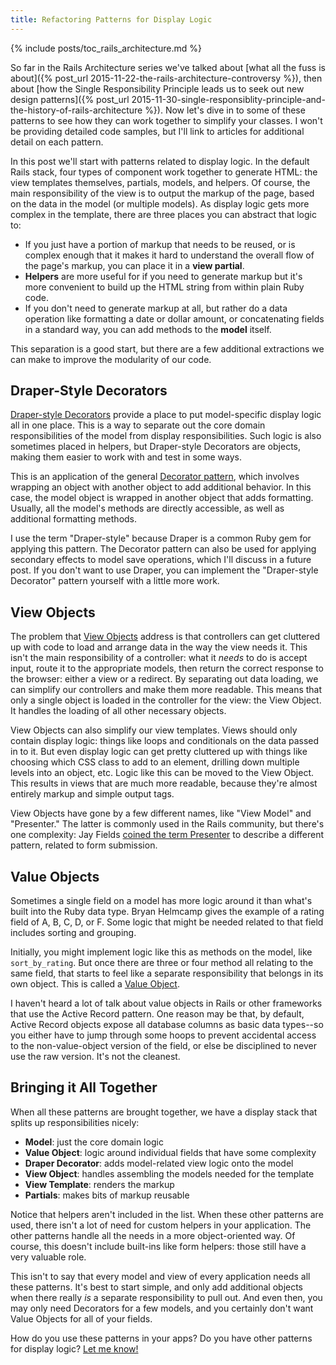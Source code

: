 ```yaml
---
title: Refactoring Patterns for Display Logic
---
```


{% include posts/toc_rails_architecture.md %}

So far in the Rails Architecture series we've talked about [what all the fuss is about]({% post_url 2015-11-22-the-rails-architecture-controversy %}), then about [how the Single Responsibility Principle leads us to seek out new design patterns]({% post_url 2015-11-30-single-responsiblity-principle-and-the-history-of-rails-architecture %}). Now let's dive in to some of these patterns to see how they can work together to simplify your classes. I won't be providing detailed code samples, but I'll link to articles for additional detail on each pattern.

In this post we'll start with patterns related to display logic. In the default Rails stack, four types of component work together to generate HTML: the view templates themselves, partials, models, and helpers. Of course, the main responsibility of the view is to output the markup of the page, based on the data in the model (or multiple models). As display logic gets more complex in the template, there are three places you can abstract that logic to:

- If you just have a portion of markup that needs to be reused, or is complex enough that it makes it hard to understand the overall flow of the page's markup, you can place it in a **view partial**.
- **Helpers** are more useful for if you need to generate markup but it's more convenient to build up the HTML string from within plain Ruby code.
- If you don't need to generate markup at all, but rather do a data operation like formatting a date or dollar amount, or concatenating fields in a standard way, you can add methods to the **model** itself.

This separation is a good start, but there are a few additional extractions we can make to improve the modularity of our code.

## Draper-Style Decorators

[Draper-style Decorators](https://github.com/drapergem/draper) provide a place to put model-specific display logic all in one place. This is a way to separate out the core domain responsibilities of the model from display responsibilities. Such logic is also sometimes placed in helpers, but Draper-style Decorators are objects, making them easier to work with and test in some ways.

This is an application of the general [Decorator pattern](https://en.wikipedia.org/wiki/Decorator_pattern), which involves wrapping an object with another object to add additional behavior. In this case, the model object is wrapped in another object that adds formatting. Usually, all the model's methods are directly accessible, as well as additional formatting methods.

I use the term "Draper-style" because Draper is a common Ruby gem for applying this pattern. The Decorator pattern can also be used for applying secondary effects to model save operations, which I'll discuss in a future post. If you don't want to use Draper, you can implement the "Draper-style Decorator" pattern yourself with a little more work.

## View Objects

The problem that [View Objects](http://blog.codeclimate.com/blog/2012/10/17/7-ways-to-decompose-fat-activerecord-models/) address is that controllers can get cluttered up with code to load and arrange data in the way the view needs it. This isn't the main responsibility of a controller: what it *needs* to do is accept input, route it to the appropriate models, then return the correct response to the browser: either a view or a redirect. By separating out data loading, we can simplify our controllers and make them more readable. This means that only a single object is loaded in the controller for the view: the View Object. It handles the loading of all other necessary objects.

View Objects can also simplify our view templates. Views should only contain display logic: things like loops and conditionals on the data passed in to it. But even display logic can get pretty cluttered up with things like choosing which CSS class to add to an element, drilling down multiple levels into an object, etc. Logic like this can be moved to the View Object. This results in views that are much more readable, because they're almost entirely markup and simple output tags.

View Objects have gone by a few different names, like "View Model" and "Presenter." The latter is commonly used in the Rails community, but there's one complexity: Jay Fields [coined the term Presenter](http://blog.jayfields.com/2007/03/rails-presenter-pattern.html) to describe a different pattern, related to form submission.

## Value Objects

Sometimes a single field on a model has more logic around it than what's built into the Ruby data type. Bryan Helmcamp gives the example of a rating field of A, B, C, D, or F. Some logic that might be needed related to that field includes sorting and grouping.

Initially, you might implement logic like this as methods on the model, like `sort_by_rating`. But once there are three or four method all relating to the same field, that starts to feel like a separate responsibility that belongs in its own object. This is called a [Value Object](http://blog.codeclimate.com/blog/2012/10/17/7-ways-to-decompose-fat-activerecord-models/).

I haven't heard a lot of talk about value objects in Rails or other frameworks that use the Active Record pattern. One reason may be that, by default, Active Record objects expose all database columns as basic data types--so you either have to jump through some hoops to prevent accidental access to the non-value-object version of the field, or else be disciplined to never use the raw version. It's not the cleanest.

## Bringing it All Together

When all these patterns are brought together, we have a display stack that splits up responsibilities nicely:

- **Model**: just the core domain logic
- **Value Object**: logic around individual fields that have some complexity
- **Draper Decorator**: adds model-related view logic onto the model
- **View Object**: handles assembling the models needed for the template
- **View Template**: renders the markup
- **Partials**: makes bits of markup reusable

Notice that helpers aren't included in the list. When these other patterns are used, there isn't a lot of need for custom helpers in your application. The other patterns handle all the needs in a more object-oriented way. Of course, this doesn't include built-ins like form helpers: those still have a very valuable role.

This isn't to say that every model and view of every application needs all these patterns. It's best to start simple, and only add additional objects when there really *is* a separate responsibility to pull out. And even then, you may only need Decorators for a few models, and you certainly don't want Value Objects for all of your fields.

How do you use these patterns in your apps? Do you have other patterns for display logic? [Let me know!](https://twitter.com/CodingItWrong)

